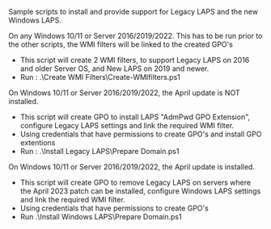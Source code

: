 Sample scripts to install and provide support for Legacy LAPS and the new Windows LAPS.


On any Windows 10/11 or Server 2016/2019/2022.
This has to be run prior to the other scripts, the WMI filters will be linked to the created GPO's
- This script will create 2 WMI filters, to support Legacy LAPS on 2016 and older Server OS, and New LAPS on 2019 and newer.
- Run : .\Create WMI Filters\Create-WMIfilters.ps1


On Windows 10/11 or Server 2016/2019/2022, the April update is NOT installed.
- This script will create GPO to install LAPS "AdmPwd GPO Extension", configure Legacy LAPS settings and link the required WMI filter.
- Using credentials that have permissions to create GPO's and install GPO extentions
- Run : .\Install Legacy LAPS\Prepare Domain.ps1


On Windows 10/11 or Server 2016/2019/2022, the April update is installed.
- This script will create GPO to remove Legacy LAPS on servers where the April 2023 patch can be installed, configure Windows LAPS settings and link the required WMI filter.
- Using credentials that have permissions to create GPO's
- Run .\Install Windows LAPS\Prepare Domain.ps1

